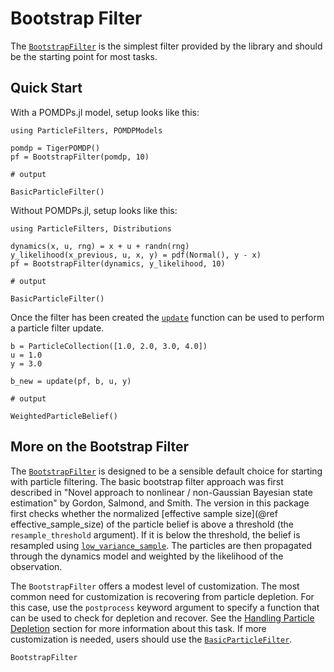 # Bootstrap Filter

The [`BootstrapFilter`](@ref) is the simplest filter provided by the library and should be the starting point for most tasks.

## Quick Start

With a POMDPs.jl model, setup looks like this:
```jldoctest intro; output=false, filter=r"BasicParticleFilter.*" => s"BasicParticleFilter"
using ParticleFilters, POMDPModels

pomdp = TigerPOMDP()
pf = BootstrapFilter(pomdp, 10)

# output

BasicParticleFilter()
```

Without POMDPs.jl, setup looks like this:
```jldoctest intro; output=false, filter=r"BasicParticleFilter.*" => s"BasicParticleFilter"
using ParticleFilters, Distributions

dynamics(x, u, rng) = x + u + randn(rng)
y_likelihood(x_previous, u, x, y) = pdf(Normal(), y - x)
pf = BootstrapFilter(dynamics, y_likelihood, 10)

# output

BasicParticleFilter()

```

Once the filter has been created the [`update`](@ref) function can be used to perform a particle filter update.
```jldoctest intro; output=false, filter=r"WeightedParticleBelief.*" => s"WeightedParticleBelief"
b = ParticleCollection([1.0, 2.0, 3.0, 4.0])
u = 1.0
y = 3.0

b_new = update(pf, b, u, y)

# output

WeightedParticleBelief()
```

## More on the Bootstrap Filter

The [`BootstrapFilter`](@ref) is designed to be a sensible default choice for starting with particle filtering. The basic bootstrap filter approach was first described in "Novel approach to nonlinear / non-Gaussian Bayesian state estimation" by Gordon, Salmond, and Smith.
The version in this package first checks whether the normalized [effective sample size](@ref effective_sample_size) of the particle belief is above a threshold (the `resample_threshold` argument). If it is below the threshold, the belief is resampled using [`low_variance_sample`](@ref). The particles are then propagated through the dynamics model and weighted by the likelihood of the observation. 

The `BootstrapFilter` offers a modest level of customization. The most common need for customization is recovering from particle depletion. For this case, use the `postprocess` keyword argument to specify a function that can be used to check for depletion and recover. See the [Handling Particle Depletion](@ref) section for more information about this task. If more customization is needed, users should use the [`BasicParticleFilter`](@ref).

```@docs
BootstrapFilter
```
